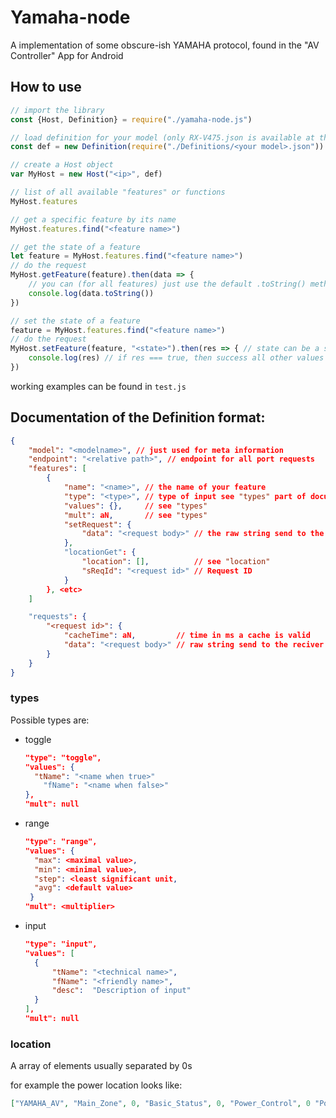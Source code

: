 # Yamaha-node

A implementation of some obscure-ish YAMAHA protocol, found in the "AV Controller" App for Android

## How to use

```js
// import the library
const {Host, Definition} = require("./yamaha-node.js")

// load definition for your model (only RX-V475.json is available at the moment)
const def = new Definition(require("./Definitions/<your model>.json"))

// create a Host object
var MyHost = new Host("<ip>", def)

// list of all available "features" or functions
MyHost.features

// get a specific feature by its name
MyHost.features.find("<feature name>")

// get the state of a feature
let feature = MyHost.features.find("<feature name>")
// do the request
MyHost.getFeature(feature).then(data => {
	// you can (for all features) just use the default .toString() method to get a human friendly name for the feature
	console.log(data.toString())
})

// set the state of a feature
feature = MyHost.features.find("<feature name>")
// do the request
MyHost.setFeature(feature, "<state>").then(res => { // state can be a string or number depending on what the feature is
	console.log(res) // if res === true, then success all other values are unknown errors
})
```

working examples can be found in `test.js`

## Documentation of the Definition format:

```json
{
	"model": "<modelname>", // just used for meta information
	"endpoint": "<relative path>", // endpoint for all port requests
	"features": [
		{
			"name": "<name>", // the name of your feature
			"type": "<type>", // type of input see "types" part of documentation
			"values": {},     // see "types"
			"mult": aN,       // see "types"
			"setRequest": {
				"data": "<request body>" // the raw string send to the reciver, ${data} gets replaced with value
			},
			"locationGet": {
				"location": [],          // see "location"
				"sReqId": "<request id>" // Request ID
			}
		}, <etc>
	]

	"requests": {
		"<request id>": {
			"cacheTime": aN,         // time in ms a cache is valid
			"data": "<request body>" // raw string send to the reciver
		}
	}
}
```

### types

Possible types are: 

- toggle
  ```json
  "type": "toggle",
  "values": {
  	"tName": "<name when true>"
      "fName": "<name when false>"
  },
  "mult": null
  ```

- range
  ```json
  "type": "range",
  "values": {
  	"max": <maximal value>,
  	"min": <minimal value>,
  	"step": <least significant unit,
  	"avg": <default value>
   }
  "mult": <multiplier>
  ```

- input
  ```json
  "type": "input",
  "values": [
  	{
  		"tName": "<technical name>",
  		"fName": "<friendly name>",
  		"desc":  "Description of input"
  	}
  ],
  "mult": null
  ```

### location

A array of elements usually separated by 0s

for example the power location looks like:

```json
["YAMAHA_AV", "Main_Zone", 0, "Basic_Status", 0, "Power_Control", 0 "Power", 0]
```
